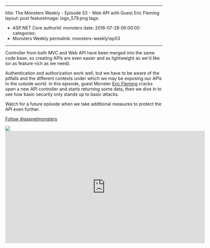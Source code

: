 
---
title: The Monsters Weekly - Episode 53 -  Web API with Guest Eric Fleming
layout: post
featureImage: logo_579.png
tags: 
  - ASP.NET Core
authorId: monsters
date: 2016-07-28 06:00:00
categories:
  - Monsters Weekly
permalink: monsters-weekly\ep53
---

<p>Controller from both MVC and Web API have been merged into the same code base, so creating APIs are even easier and as lightweight as we'd like (or as feature-rich as we need).</p><p>Authentication and authorization work well, but we have to be aware of the pitfalls and the different contexts under which we may be exposing our APIs to the outside world. In this episode, guest Monster <a href="https://twitter.com/efleming18" target="_blank">Eric Fleming</a> cracks open a new API controller and starts returning some data, then we dive in to see how basic security only stands up to basic attacks.&nbsp;</p><p>Watch for a future episode when we&nbsp;take additional measures to protect the API even further.</p><p><a class="twitter-follow-button" href="https://twitter.com/aspnetmonsters">Follow @aspnetmonsters</a></p> <img src="http://m.webtrends.com/dcs1wotjh10000w0irc493s0e_6x1g/njs.gif?dcssip=channel9.msdn.com&dcsuri=https://s.ch9.ms/Series/aspnetmonsters/feed&WT.dl=0&WT.entryid=Entry:RSSView:aacb7a269acb48cb9f1da65100391787">

<!--more-->
<iframe src='https://channel9.msdn.com/Series/aspnetmonsters/ASPNET-Monsters-53-Web-API-with-Guest-Eric-Fleming/player' width='640' height='360' allowFullScreen frameBorder='0'></iframe>
